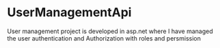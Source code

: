 # UserManagementApi

User management project is developed in asp.net where I have managed the user authentication and Authorization with roles and persmission